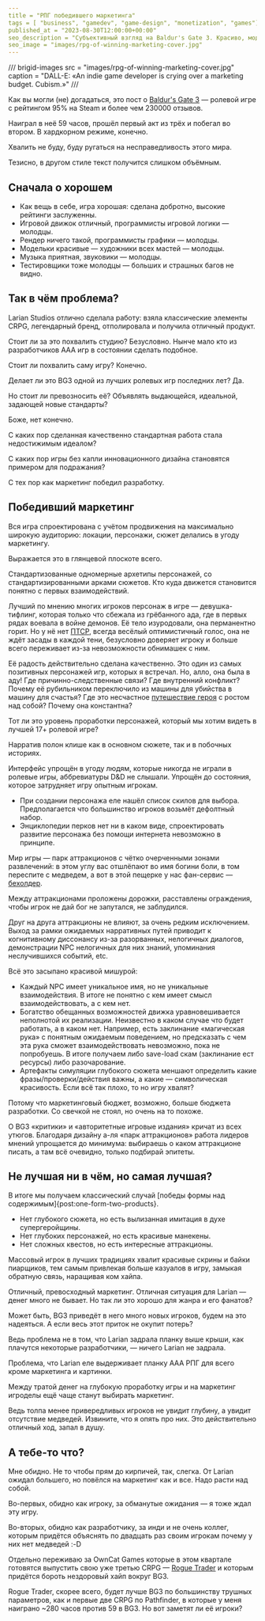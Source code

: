 ```yaml
---
title = "РПГ победившего маркетинга"
tags = [ "business", "gamedev", "game-design", "monetization", "games"]
published_at = "2023-08-30T12:00:00+00:00"
seo_description = "Субъективный взгляд на Baldur's Gate 3. Красиво, модно, без души."
seo_image = "images/rpg-of-winning-marketing-cover.jpg"
---
```


/// brigid-images
src = "images/rpg-of-winning-marketing-cover.jpg"
caption = "DALL-E: «An indie game developer is crying over a marketing budget. Cubism.»"
///

Как вы могли (не) догадаться, это пост о [Baldur's Gate 3](https://store.steampowered.com/app/1086940/Baldurs_Gate_3/) — ролевой игре с рейтингом 95% на Steam и более чем 230000 отзывов.

Наиграл в неё 59 часов, прошёл первый акт из трёх и побегал во втором. В хардкорном режиме, конечно.

Хвалить не буду, буду ругаться на несправедливость этого мира.

Тезисно, в другом стиле текст получится слишком объёмным.

<!-- more -->

## Сначала о хорошем

- Как вещь в себе, игра хорошая: сделана добротно, высокие рейтинги заслуженны.
- Игровой движок отличный, программисты игровой логики — молодцы.
- Рендер ничего такой, программисты графики — молодцы.
- Модельки красивые — художники всех мастей — молодцы.
- Музыка приятная, звуковики — молодцы.
- Тестировщики тоже молодцы — больших и страшных багов не видно.

## Так в чём проблема?

Larian Studios отлично сделала работу: взяла классические элементы CRPG, легендарный бренд, отполировала и получила отличный продукт.

Стоит ли за это похвалить студию? Безусловно. Нынче мало кто из разработчиков ААА игр в состоянии сделать подобное.

Стоит ли похвалить саму игру? Конечно.

Делает ли это BG3 одной из лучших ролевых игр последних лет? Да.

Но стоит ли превозносить её? Объявлять выдающейся, идеальной, задающей новые стандарты?

Боже, нет конечно.

С каких пор сделанная качественно стандартная работа стала недостижимым идеалом?

С каких пор игры без капли инновационного дизайна становятся примером для подражания?

С тех пор как маркетинг победил разработку.

## Победивший маркетинг

Вся игра спроектирована с учётом продвижения на максимально широкую аудиторию: локации, персонажи, сюжет делались в угоду маркетингу.

Выражается это в глянцевой плоскоте всего.

Стандартизованные одномерные архетипы персонажей, со стандартизированными арками сюжетов. Кто куда движется становится понятно с первых взаимодействий.

Лучший по мнению многих игроков персонаж в игре — девушка-тифлинг, которая только что сбежала из грёбанного ада, где в первых рядах воевала в войне демонов. Её тело изуродовали, она перманентно горит. Но у нё нет [ПТСР](https://ru.wikipedia.org/wiki/%D0%9F%D0%BE%D1%81%D1%82%D1%82%D1%80%D0%B0%D0%B2%D0%BC%D0%B0%D1%82%D0%B8%D1%87%D0%B5%D1%81%D0%BA%D0%BE%D0%B5_%D1%81%D1%82%D1%80%D0%B5%D1%81%D1%81%D0%BE%D0%B2%D0%BE%D0%B5_%D1%80%D0%B0%D1%81%D1%81%D1%82%D1%80%D0%BE%D0%B9%D1%81%D1%82%D0%B2%D0%BE), всегда весёлый оптимистичный голос, она не ждёт засады в каждой тени, безусловно доверяет игроку и больше всего переживает из-за невозможности обнимашек с ним.

Её радость действительно сделана качественно. Это один из самых позитивных персонажей игр, которых я встречал. Но, алло, она была в аду! Где причинно-следственные связи? Где внутренний конфликт? Почему её рубильником переключило из машины для убийства в машину для счастья? Где это несчастное [путешествие героя](https://en.wikipedia.org/wiki/Hero%27s_journey) с ростом над собой? Почему она константна?

Тот ли это уровень проработки персонажей, который мы хотим видеть в лучшей 17+ ролевой игре?

Нарратив полон клише как в основном сюжете, так и в побочных историях.

Интерфейс упрощён в угоду людям, которые никогда не играли в ролевые игры, аббревиатуры D&D не слышали. Упрощён до состояния, которое затрудняет игру опытным игрокам.

- При создании персонажа еле нашёл список скилов для выбора. Предполагается что большинство игроков возьмёт дефолтный набор.
- Энциклопедии перков нет ни в каком виде, спроектировать развитие персонажа без помощи интернета невозможно в принципе.

Мир игры — парк аттракционов с чётко очерченными зонами развлечений: в этом углу вас отшлёпают во имя богини боли, в том переспите с медведем, а вот в этой пещерке у нас фан-сервис — [бехолдер](https://en.wikipedia.org/wiki/Beholder_(Dungeons_%26_Dragons)).

Между аттракционами проложены дорожки, расставлены ограждения, чтобы игрок не дай бог не запутался, не заблудился.

Друг на друга аттракционы не влияют, за очень редким исключением. Выход за рамки ожидаемых нарративных путей приводит к когнитивному диссонансу из-за разорванных, нелогичных диалогов, демонстрации NPC нелогичных для них знаний, упоминания неслучившихся событий, etc.

Всё это засыпано красивой мишурой:

- Каждый NPC имеет уникальное имя, но не уникальные взаимодействия. В итоге не понятно с кем имеет смысл взаимодействовать, а с кем нет.
- Богатство обещанных возможностей движка уравновешивается неполнотой их реализации. Неизвестно в каком случае что будет работать, а в каком нет. Например, есть заклинание «магическая рука» с понятным ожидаемым поведением, но предсказать с чем эта рука сможет взаимодействовать невозможно, пока не попробуешь. В итоге получаем либо save-load скам (заклинание ест ресурсы) либо разочарование.
- Артефакты симуляции глубокого сюжета меншают определить какие фразы/проверки/действия важны, а какие — символическая красивость. Если всё так плохо, то но игру хвалят?

Потому что маркетинговый бюджет, возможно, больше бюджета разработки. Со свечкой не стоял, но очень на то похоже.

О BG3 «критики» и «авторитетные игровые издания» кричат из всех утюгов. Благодаря дизайну а-ля «парк аттракционов» работа лидеров мнений упрощается до минимума: выбираешь о каком аттракционе писать, а там всё очевидно, только подбирай эпитеты.

## Не лучшая ни в чём, но самая лучшая?

В итоге мы получаем классический случай [победы формы над содержимым]{post:one-form-two-products}.

- Нет глубокого сюжета, но есть вылизанная имитация в духе супергеройщины.
- Нет глубоких персонажей, но есть красивые манекены.
- Нет сложных квестов, но есть интересные аттракционы.

Массовый игрок в лучших традициях хвалит красивые скрины и байки пиарщиков, тем самым привлекая больше казуалов в игру, замыкая обратную связь, наращивая ком хайпа.

Отличный, превосходный маркетинг. Отличная ситуация для Larian — денег много не бывает. Но так ли это хорошо для жанра и его фанатов?

Может быть, BG3 приведёт в него много новых игроков, будем на это надеяться. А если весь этот приток не окупит потерь?

Ведь проблема не в том, что Larian задрала планку выше крыши, как плачутся некоторые разработчики, — ничего Larian не задрала.

Проблема, что Larian еле выдерживает планку ААА РПГ для всего кроме маркетинга и картинки.

Между тратой денег на глубокую проработку игры и на маркетинг игроделы ещё чаще станут выбирать маркетинг.

Ведь толпа менее привередливых игроков не увидит глубину, а увидит отсутствие медведей. Извините, что я опять про них. Это действительно отличный ход, запал в душу.

## А тебе-то что?

Мне обидно. Не то чтобы прям до кирпичей, так, слегка. От Larian ожидал большего, но повёлся на маркетинг как и все. Надо расти над собой.

Во-первых, обидно как игроку, за обманутые ожидания — я тоже ждал эту игру.

Во-вторых, обидно как разработчику, за инди и не очень коллег, которым придётся объяснять по двадцать раз своим игрокам почему у них нет медведей :-D

Отдельно переживаю за OwnCat Games которые в этом квартале готовятся выпустить свою уже третью CRPG — [Rogue Trader](https://store.steampowered.com/app/2186680/Warhammer_40000_Rogue_Trader/) и которым придётся бороть нездоровый хайп вокруг BG3.

Rogue Trader, скорее всего, будет лучше BG3 по большинству трушных параметров, как и первые две CRPG по Pathfinder, в которые у меня наиграно ~280 часов против 59 в BG3. Но вот заметят ли её игроки?
